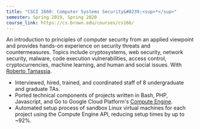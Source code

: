 ```yaml
---
title: "CSCI 1660: Computer Systems Security&#8239;<sup>*</sup>"
semester: Spring 2019, Spring 2020
course_link: https://cs.brown.edu/courses/cs166/
---
```


An introduction to principles of computer security from an applied viewpoint and provides hands-on experience on security threats and countermeasures. Topics include cryptosystems, web security, network security, malware, code execution vulnerabilities, access control, cryptocurrencies, machine learning, and human and social issues. With [Roberto Tamassia](http://cs.brown.edu/people/rtamassi/).

* Interviewed, hired, trained, and coordinated staff of 8 undergraduate and graduate TAs.
* Ported technical components of projects written in Bash, PHP, Javascript, and Go to Google Cloud Platform's [Compute Engine](https://cloud.google.com/compute/).
* Automated setup process of sandbox Linux virtual machines for each project using the Compute Engine API, reducing setup times by up to ~92%.
